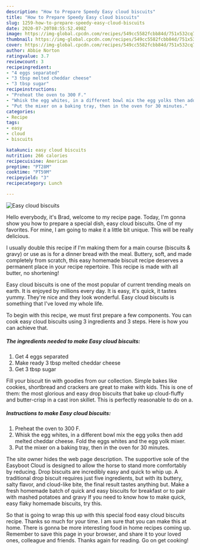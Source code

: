 ```yaml
---
description: "How to Prepare Speedy Easy cloud biscuits"
title: "How to Prepare Speedy Easy cloud biscuits"
slug: 1259-how-to-prepare-speedy-easy-cloud-biscuits
date: 2020-07-20T08:55:52.498Z
image: https://img-global.cpcdn.com/recipes/549cc5582fcbb84d/751x532cq70/easy-cloud-biscuits-recipe-main-photo.jpg
thumbnail: https://img-global.cpcdn.com/recipes/549cc5582fcbb84d/751x532cq70/easy-cloud-biscuits-recipe-main-photo.jpg
cover: https://img-global.cpcdn.com/recipes/549cc5582fcbb84d/751x532cq70/easy-cloud-biscuits-recipe-main-photo.jpg
author: Abbie Norton
ratingvalue: 3.7
reviewcount: 3
recipeingredient:
- "4 eggs separated"
- "3 tbsp melted cheddar cheese"
- "3 tbsp sugar"
recipeinstructions:
- "Preheat the oven to 300 F."
- "Whisk the egg whites, in a different bowl mix the egg yolks then add melted cheddar cheese. Fold the eggs whites and the egg yolk mixer."
- "Put the mixer on a baking tray, then in the oven for 30 minutes."
categories:
- Recipe
tags:
- easy
- cloud
- biscuits

katakunci: easy cloud biscuits 
nutrition: 266 calories
recipecuisine: American
preptime: "PT28M"
cooktime: "PT59M"
recipeyield: "3"
recipecategory: Lunch

---
```



![Easy cloud biscuits](https://img-global.cpcdn.com/recipes/549cc5582fcbb84d/751x532cq70/easy-cloud-biscuits-recipe-main-photo.jpg)

Hello everybody, it's Brad, welcome to my recipe page. Today, I'm gonna show you how to prepare a special dish, easy cloud biscuits. One of my favorites. For mine, I am going to make it a little bit unique. This will be really delicious.

I usually double this recipe if I&#39;m making them for a main course (biscuits &amp; gravy) or use as is for a dinner bread with the meal. Buttery, soft, and made completely from scratch, this easy homemade biscuit recipe deserves a permanent place in your recipe repertoire. This recipe is made with all butter, no shortening!

Easy cloud biscuits is one of the most popular of current trending meals on earth. It is enjoyed by millions every day. It is easy, it's quick, it tastes yummy. They're nice and they look wonderful. Easy cloud biscuits is something that I've loved my whole life.


To begin with this recipe, we must first prepare a few components. You can cook easy cloud biscuits using 3 ingredients and 3 steps. Here is how you can achieve that.

<!--inarticleads1-->

##### The ingredients needed to make Easy cloud biscuits:

1. Get 4 eggs separated
1. Make ready 3 tbsp melted cheddar cheese
1. Get 3 tbsp sugar


Fill your biscuit tin with goodies from our collection. Simple bakes like cookies, shortbread and crackers are great to make with kids. This is one of them: the most glorious and easy drop biscuits that bake up cloud-fluffy and butter-crisp in a cast iron skillet. This is perfectly reasonable to do on a. 

<!--inarticleads2-->

##### Instructions to make Easy cloud biscuits:

1. Preheat the oven to 300 F.
1. Whisk the egg whites, in a different bowl mix the egg yolks then add melted cheddar cheese. Fold the eggs whites and the egg yolk mixer.
1. Put the mixer on a baking tray, then in the oven for 30 minutes.


The site owner hides the web page description. The supportive sole of the Easyboot Cloud is designed to allow the horse to stand more comfortably by reducing. Drop biscuits are incredibly easy and quick to whip up. A traditional drop biscuit requires just five ingredients, but with its buttery, salty flavor, and cloud-like bite, the final result tastes anything but. Make a fresh homemade batch of quick and easy biscuits for breakfast or to pair with mashed potatoes and gravy If you need to know how to make quick, easy flaky homemade biscuits, try this. 

So that is going to wrap this up with this special food easy cloud biscuits recipe. Thanks so much for your time. I am sure that you can make this at home. There is gonna be more interesting food in home recipes coming up. Remember to save this page in your browser, and share it to your loved ones, colleague and friends. Thanks again for reading. Go on get cooking!
